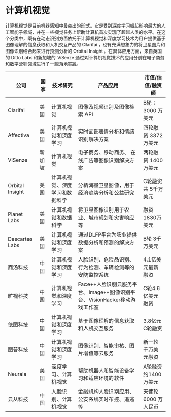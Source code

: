 # 计算机视觉

计算机视觉是目前机器感知中最突出的形式。它是受到深度学习崛起影响最大的人工智能子领域，并在一些视觉任务上帮助计算机首次实现了超越人类的水平。在这个分类中，既有在动态识别方面依托于计算机视觉和深度学习技术为用户提供基于图像理解的信息获取和人机交互产品的 Clarifai ，也有充满想象力的将卫星图片和图像识别结合起来进行预测分析的 Orbital Insight 。在具体应用方面，来自英国的 Ditto Labs 和新加坡的 ViSenze 通过对计算机视觉技术的应用分别在电子商务和数字营销领域进行了一些落地实践。

公司|国家|技术研究|产品应用|市值/估值/融资额
---|---|---|---|---
Clarifai|美国|计算机视觉|图像及视频识别及图像检索 API|B轮：3000 万美元
Affectiva|美国|计算机视觉和深度学习|实时面部表情分析和情绪识别解决方案|四轮融资 3372 万美元
ViSenze|新加坡|计算机视觉|电子商务、移动商务、 在线广告等图像识别解决方案|两轮融资 1400 万美元
Orbital Insight|美国|计算机视觉、深度学习和数据科学|分析海量卫星图像，用于经济趋势分析和公益研究|C轮融资共 5千万美元
Planet Labs|美国|计算机视觉和数据科学|将卫星图像识别用于农业、城市规划和灾害响应等|融资 1830万美元
Descartes Labs|美国|计算机视觉和深度学习|通过DLFP平台为农业提供数据分析和预测的解决方案|B轮 3千万美元
商汤科技|中国|计算机视觉和深度学习|人脸识别、危险品识别、行为检测、车辆检测等的安防监控系统|4.1亿美元最新融资
旷视科技|中国|计算机视觉和深度学习|Face++人脸识别云服务平台、Image++图像识别平台、VisionHacker移动游戏工作室|C轮4.6亿美元融资
依图科技|中国|计算机视觉和深度学习|基于图像理解的信息获取和人机交互服务|3.8亿元C轮融资
图普科技|中国|计算机视觉和深度学习|图像识别、智能审核、图片增值等云服务|新一轮千万美元融资
Neurala|美国|深度学习、计算机视觉|帮助机器人和智能设备学习和适应环境的软件|A轮融资约1400万美元
云从科技|中国|人脸识别、计算机视觉|金融机构人脸识别应用、公安系统实时布控、追逃等|天使轮 6000 万人民币
